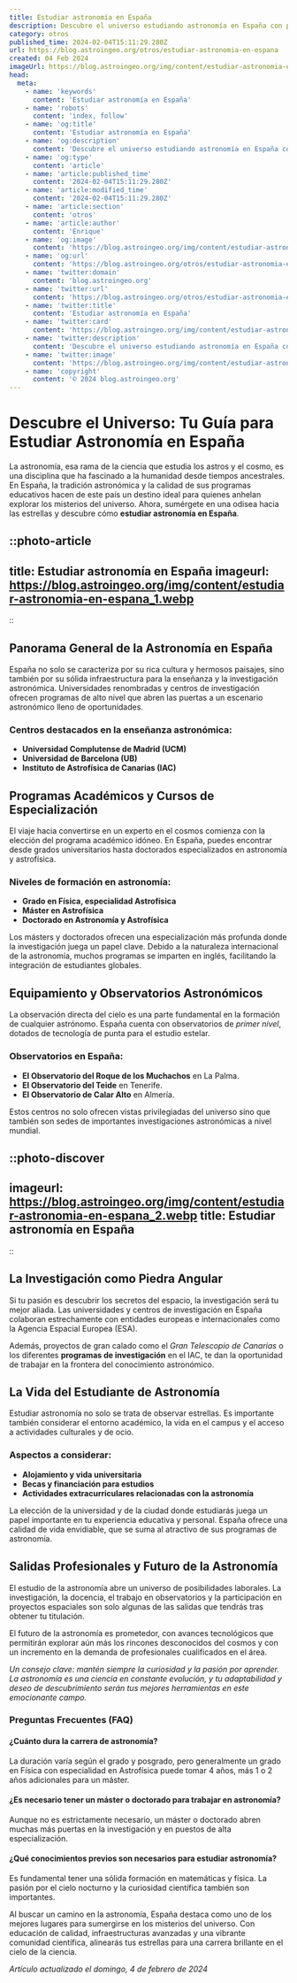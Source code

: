 ```yaml
---
title: Estudiar astronomía en España
description: Descubre el universo estudiando astronomía en España con programas de excelencia, tecnología de punta y profesorado experto. ¡Tu viaje a las estrellas inicia aquí!
category: otros
published_time: 2024-02-04T15:11:29.280Z
url: https://blog.astroingeo.org/otros/estudiar-astronomia-en-espana
created: 04 Feb 2024
imageUrl: https://blog.astroingeo.org/img/content/estudiar-astronomia-en-espana_1.webp
head:
  meta:
    - name: 'keywords'
      content: 'Estudiar astronomía en España'
    - name: 'robots'
      content: 'index, follow'
    - name: 'og:title'
      content: 'Estudiar astronomía en España'
    - name: 'og:description'
      content: 'Descubre el universo estudiando astronomía en España con programas de excelencia, tecnología de punta y profesorado experto. ¡Tu viaje a las estrellas inicia aquí!'
    - name: 'og:type'
      content: 'article'
    - name: 'article:published_time'
      content: '2024-02-04T15:11:29.280Z'
    - name: 'article:modified_time'
      content: '2024-02-04T15:11:29.280Z'
    - name: 'article:section'
      content: 'otros'
    - name: 'article:author'
      content: 'Enrique'
    - name: 'og:image'
      content: 'https://blog.astroingeo.org/img/content/estudiar-astronomia-en-espana_1.webp'
    - name: 'og:url'
      content: 'https://blog.astroingeo.org/otros/estudiar-astronomia-en-espana'
    - name: 'twitter:domain'
      content: 'blog.astroingeo.org'
    - name: 'twitter:url'
      content: 'https://blog.astroingeo.org/otros/estudiar-astronomia-en-espana'
    - name: 'twitter:title'
      content: 'Estudiar astronomía en España'
    - name: 'twitter:card'
      content: 'https://blog.astroingeo.org/img/content/estudiar-astronomia-en-espana_1.webp'
    - name: 'twitter:description'
      content: 'Descubre el universo estudiando astronomía en España con programas de excelencia, tecnología de punta y profesorado experto. ¡Tu viaje a las estrellas inicia aquí!'
    - name: 'twitter:image'
      content: 'https://blog.astroingeo.org/img/content/estudiar-astronomia-en-espana_1.webp'
    - name: 'copyright'
      content: '© 2024 blog.astroingeo.org'
---
```

# Descubre el Universo: Tu Guía para Estudiar Astronomía en España

La astronomía, esa rama de la ciencia que estudia los astros y el cosmo, es una disciplina que ha fascinado a la humanidad desde tiempos ancestrales. En España, la tradición astronómica y la calidad de sus programas educativos hacen de este país un destino ideal para quienes anhelan explorar los misterios del universo. Ahora, sumérgete en una odisea hacia las estrellas y descubre cómo **estudiar astronomía en España**.


::photo-article
---
title: Estudiar astronomía en España
imageurl: https://blog.astroingeo.org/img/content/estudiar-astronomia-en-espana_1.webp
---
::


## Panorama General de la Astronomía en España

España no solo se caracteriza por su rica cultura y hermosos paisajes, sino también por su sólida infraestructura para la enseñanza y la investigación astronómica. Universidades renombradas y centros de investigación ofrecen programas de alto nivel que abren las puertas a un escenario astronómico lleno de oportunidades.

### Centros destacados en la enseñanza astronómica:
- **Universidad Complutense de Madrid (UCM)**
- **Universidad de Barcelona (UB)**
- **Instituto de Astrofísica de Canarias (IAC)**

## Programas Académicos y Cursos de Especialización

El viaje hacia convertirse en un experto en el cosmos comienza con la elección del programa académico idóneo. En España, puedes encontrar desde grados universitarios hasta doctorados especializados en astronomía y astrofísica.

### Niveles de formación en astronomía:
- **Grado en Física, especialidad Astrofísica**
- **Máster en Astrofísica**
- **Doctorado en Astronomía y Astrofísica**
  
Los másters y doctorados ofrecen una especialización más profunda donde la investigación juega un papel clave. Debido a la naturaleza internacional de la astronomía, muchos programas se imparten en inglés, facilitando la integración de estudiantes globales.

## Equipamiento y Observatorios Astronómicos

La observación directa del cielo es una parte fundamental en la formación de cualquier astrónomo. España cuenta con observatorios de *primer nivel*, dotados de tecnología de punta para el estudio estelar.

### Observatorios en España:
- **El Observatorio del Roque de los Muchachos** en La Palma.
- **El Observatorio del Teide** en Tenerife.
- **El Observatorio de Calar Alto** en Almería.

Estos centros no solo ofrecen vistas privilegiadas del universo sino que también son sedes de importantes investigaciones astronómicas a nivel mundial.


::photo-discover
---
imageurl: https://blog.astroingeo.org/img/content/estudiar-astronomia-en-espana_2.webp
title: Estudiar astronomía en España
---
::


## La Investigación como Piedra Angular

Si tu pasión es descubrir los secretos del espacio, la investigación será tu mejor aliada. Las universidades y centros de investigación en España colaboran estrechamente con entidades europeas e internacionales como la Agencia Espacial Europea (ESA).

Además, proyectos de gran calado como el *Gran Telescopio de Canarias* o los diferentes **programas de investigación** en el IAC, te dan la oportunidad de trabajar en la frontera del conocimiento astronómico.

## La Vida del Estudiante de Astronomía

Estudiar astronomía no solo se trata de observar estrellas. Es importante también considerar el entorno académico, la vida en el campus y el acceso a actividades culturales y de ocio.

### Aspectos a considerar:
- **Alojamiento y vida universitaria**
- **Becas y financiación para estudios**
- **Actividades extracurriculares relacionadas con la astronomía**

La elección de la universidad y de la ciudad donde estudiarás juega un papel importante en tu experiencia educativa y personal. España ofrece una calidad de vida envidiable, que se suma al atractivo de sus programas de astronomía.

## Salidas Profesionales y Futuro de la Astronomía

El estudio de la astronomía abre un universo de posibilidades laborales. La investigación, la docencia, el trabajo en observatorios y la participación en proyectos espaciales son solo algunas de las salidas que tendrás tras obtener tu titulación.

El futuro de la astronomía es prometedor, con avances tecnológicos que permitirán explorar aún más los rincones desconocidos del cosmos y con un incremento en la demanda de profesionales cualificados en el área.

*Un consejo clave: mantén siempre la curiosidad y la pasión por aprender. La astronomía es una ciencia en constante evolución, y tu adaptabilidad y deseo de descubrimiento serán tus mejores herramientas en este emocionante campo.*

### Preguntas Frecuentes (FAQ)

#### ¿Cuánto dura la carrera de astronomía?
La duración varía según el grado y posgrado, pero generalmente un grado en Física con especialidad en Astrofísica puede tomar 4 años, más 1 o 2 años adicionales para un máster.

#### ¿Es necesario tener un máster o doctorado para trabajar en astronomía?
Aunque no es estrictamente necesario, un máster o doctorado abren muchas más puertas en la investigación y en puestos de alta especialización.

#### ¿Qué conocimientos previos son necesarios para estudiar astronomía?
Es fundamental tener una sólida formación en matemáticas y física. La pasión por el cielo nocturno y la curiosidad científica también son importantes.

Al buscar un camino en la astronomía, España destaca como uno de los mejores lugares para sumergirse en los misterios del universo. Con educación de calidad, infraestructuras avanzadas y una vibrante comunidad científica, alinearás tus estrellas para una carrera brillante en el cielo de la ciencia.

_Artículo actualizado el domingo, 4 de febrero de 2024_